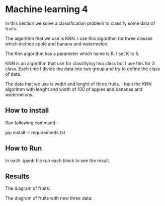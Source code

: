 
# Machine learning 4

In this section we solve a classification problem to classify some data of fruits.

The algorithm that we use is KNN.
I use this algorithm for three classes which include apple and banana and watermelon.

The Knn algorithm has a parameter which name is K.
I set K to 5.

KNN is an algorithm that use for classifying two class but I use this for 3 class.
Each time I divide the data into two group and try to define the class of data.


The data that we use is width and lenght of three fruits. I train the KNN algorithm with lenght and width of 100 of apples and bananas
and watermelons.

## How to install
Run following command :

pip install -r requirements.txt


## How to Run

In each .ipynb file run each block to see the result. 

## Results

The diagram of fruits:




The diagram of fruits with new three data:




